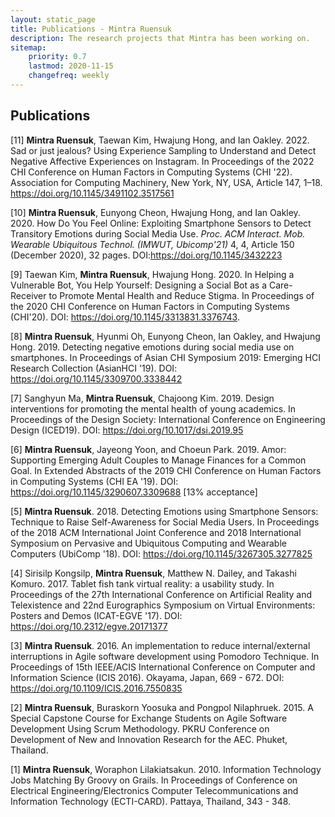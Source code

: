 ```yaml
---
layout: static_page
title: Publications - Mintra Ruensuk
description: The research projects that Mintra has been working on.
sitemap:
    priority: 0.7
    lastmod: 2020-11-15
    changefreq: weekly
---
```

## Publications
[11] <b>Mintra Ruensuk</b>, Taewan Kim, Hwajung Hong, and Ian Oakley. 2022. Sad or just jealous? Using Experience Sampling to Understand and Detect Negative Affective Experiences on Instagram. In Proceedings of the 2022 CHI Conference on Human Factors in Computing Systems (CHI '22). Association for Computing Machinery, New York, NY, USA, Article 147, 1–18. <a href="https://doi.org/10.1145/3491102.3517561"> https://doi.org/10.1145/3491102.3517561</a>


[10] <b>Mintra Ruensuk</b>, Eunyong Cheon, Hwajung Hong, and Ian Oakley. 2020. How Do You Feel Online: Exploiting Smartphone Sensors to Detect Transitory Emotions during Social Media Use. <i>Proc. ACM Interact. Mob. Wearable Ubiquitous Technol. (IMWUT, Ubicomp'21)</i> 4, 4, Article 150 (December 2020), 32 pages. DOI:<a href="https://doi.org/10.1145/3432223">https://doi.org/10.1145/3432223</a>

[9] Taewan Kim, <b>Mintra Ruensuk</b>, Hwajung Hong. 2020. In Helping a Vulnerable Bot, You Help Yourself: Designing a Social Bot as a Care-Receiver to Promote Mental Health and Reduce Stigma. In Proceedings of the 2020 CHI Conference on Human Factors in Computing Systems (CHI'20). DOI: <a href="https://doi.org/10.1145/3313831.3376743">https://doi.org/10.1145/3313831.3376743</a>.

[8] <b>Mintra Ruensuk</b>, Hyunmi Oh, Eunyong Cheon, Ian Oakley, and Hwajung Hong. 2019. Detecting negative emotions during social media use on smartphones. In Proceedings of Asian CHI Symposium 2019: Emerging HCI Research Collection (AsianHCI '19). DOI: <a href="https://doi.org/10.1145/3309700.3338442">https://doi.org/10.1145/3309700.3338442</a>

[7] Sanghyun Ma, <b>Mintra Ruensuk</b>, Chajoong Kim. 2019. Design interventions for promoting the mental health of young academics. In Proceedings of the Design Society: International Conference on Engineering Design (ICED19). DOI: <a href="https://doi.org/10.1017/dsi.2019.95">https://doi.org/10.1017/dsi.2019.95</a>

[6] <b>Mintra Ruensuk</b>, Jayeong Yoon, and Choeun Park. 2019. Amor: Supporting Emerging Adult Couples to Manage Finances for a Common Goal. In Extended Abstracts of the 2019 CHI Conference on Human Factors in Computing Systems (CHI EA '19). DOI: <a href="https://doi.org/10.1145/3290607.3309688">https://doi.org/10.1145/3290607.3309688</a> [13% acceptance]

[5] <b>Mintra Ruensuk</b>. 2018. Detecting Emotions using Smartphone Sensors: Technique to Raise Self-Awareness for Social Media Users. In Proceedings of the 2018 ACM International Joint Conference and 2018 International Symposium on Pervasive and Ubiquitous Computing and Wearable Computers (UbiComp '18). DOI: <a href="https://doi.org/10.1145/3267305.3277825">https://doi.org/10.1145/3267305.3277825</a> 

[4] Sirisilp Kongsilp, <b>Mintra Ruensuk</b>, Matthew N. Dailey, and Takashi Komuro. 2017. Tablet fish tank virtual reality: a usability study. In Proceedings of the 27th International Conference on Artificial Reality and Telexistence and 22nd Eurographics Symposium on Virtual Environments: Posters and Demos (ICAT-EGVE '17). DOI: <a href="https://doi.org/10.2312/egve.20171377">https://doi.org/10.2312/egve.20171377</a> 

[3] <b>Mintra Ruensuk</b>. 2016. An implementation to reduce internal/external interruptions in Agile software development using Pomodoro Technique. In Proceedings of 15th IEEE/ACIS International Conference on Computer and Information Science (ICIS 2016). Okayama, Japan, 669 - 672. DOI: 
<a href="https://doi.org/10.1109/ICIS.2016.7550835">https://doi.org/10.1109/ICIS.2016.7550835</a> 


[2] <b>Mintra Ruensuk</b>, Buraskorn Yoosuka and Pongpol Nilaphruek. 2015. A Special Capstone Course for Exchange Students on Agile Software Development Using Scrum Methodology. PKRU Conference on Development of New and Innovation Research for the AEC. Phuket, Thailand.

[1] <b>Mintra Ruensuk</b>, Woraphon Lilakiatsakun. 2010. Information Technology Jobs Matching By Groovy on Grails. In Proceedings of Conference on Electrical Engineering/Electronics Computer Telecommunications and Information Technology (ECTI-CARD). Pattaya, Thailand, 343 - 348.

